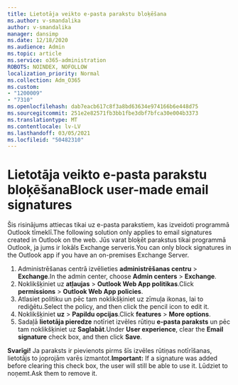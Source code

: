 ```yaml
---
title: Lietotāja veikto e-pasta parakstu bloķēšana
ms.author: v-smandalika
author: v-smandalika
manager: dansimp
ms.date: 12/18/2020
ms.audience: Admin
ms.topic: article
ms.service: o365-administration
ROBOTS: NOINDEX, NOFOLLOW
localization_priority: Normal
ms.collection: Adm_O365
ms.custom:
- "1200009"
- "7310"
ms.openlocfilehash: dab7eacb617c8f3a8bd63634e974166b6e448d75
ms.sourcegitcommit: 251e2e82571fb3bb1fbe3dbf7bfca30e004b3373
ms.translationtype: MT
ms.contentlocale: lv-LV
ms.lasthandoff: 03/05/2021
ms.locfileid: "50482310"
---
```

# <a name="block-user-made-email-signatures"></a><span data-ttu-id="0a5ea-102">Lietotāja veikto e-pasta parakstu bloķēšana</span><span class="sxs-lookup"><span data-stu-id="0a5ea-102">Block user-made email signatures</span></span>

<span data-ttu-id="0a5ea-103">Šis risinājums attiecas tikai uz e-pasta parakstiem, kas izveidoti programmā Outlook tīmeklī.</span><span class="sxs-lookup"><span data-stu-id="0a5ea-103">The following solution only applies to email signatures created in Outlook on the web.</span></span> <span data-ttu-id="0a5ea-104">Jūs varat bloķēt parakstus tikai programmā Outlook, ja jums ir lokāls Exchange serveris.</span><span class="sxs-lookup"><span data-stu-id="0a5ea-104">You can only block signatures in the Outlook app if you have an on-premises Exchange Server.</span></span>

1. <span data-ttu-id="0a5ea-105">Administrēšanas centrā izvēlieties **administrēšanas centru**  >  **Exchange**.</span><span class="sxs-lookup"><span data-stu-id="0a5ea-105">In the admin center, choose **Admin centers** > **Exchange**.</span></span>
2. <span data-ttu-id="0a5ea-106">Noklikšķiniet uz **atļaujas**  >  **Outlook Web App politikas**.</span><span class="sxs-lookup"><span data-stu-id="0a5ea-106">Click **permissions** > **Outlook Web App policies**.</span></span>
3. <span data-ttu-id="0a5ea-107">Atlasiet politiku un pēc tam noklikšķiniet uz zīmuļa ikonas, lai to rediģētu.</span><span class="sxs-lookup"><span data-stu-id="0a5ea-107">Select the policy, and then click the pencil icon to edit it.</span></span>
4. <span data-ttu-id="0a5ea-108">Noklikšķiniet **uz**  >  **Papildu opcijas**.</span><span class="sxs-lookup"><span data-stu-id="0a5ea-108">Click **features** > **More options**.</span></span>
5. <span data-ttu-id="0a5ea-109">Sadaļā **lietotāja pieredze** notīriet izvēles rūtiņu **e-pasta paraksts** un pēc tam noklikšķiniet uz **Saglabāt**.</span><span class="sxs-lookup"><span data-stu-id="0a5ea-109">Under **User experience**, clear the **Email signature** check box, and then click **Save**.</span></span>

<span data-ttu-id="0a5ea-110">**Svarīgi!** Ja paraksts ir pievienots pirms šīs izvēles rūtiņas notīrīšanas, lietotājs to joprojām varēs izmantot.</span><span class="sxs-lookup"><span data-stu-id="0a5ea-110">**Important:** If a signature was added before clearing this check box, the user will still be able to use it.</span></span> <span data-ttu-id="0a5ea-111">Lūdziet to noņemt.</span><span class="sxs-lookup"><span data-stu-id="0a5ea-111">Ask them to remove it.</span></span>

